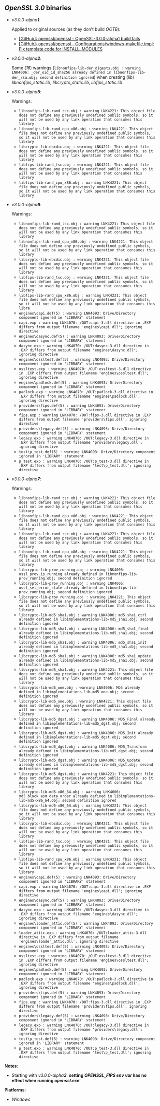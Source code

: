 *OpenSSL 3.0* binaries
----------------------

- *v3.0.0-alpha**1***:

    Applied to original sources (as they don't build *OOTB*):
    - [[GitHub]: openssl/openssl - OpenSSL-3.0.0-alpha1 build fails](https://github.com/openssl/openssl/pull/11774)
    - [[GitHub]: openssl/openssl - Configurations/windows-makefile.tmpl: Fix template code for INSTALL\_MODULES](https://github.com/openssl/openssl/pull/11629)

- *v3.0.0-alpha**2***:

    Some (*16*) warnings (`libnonfips-lib-der_digests.obj : warning LNK4006: _der_oid_id_sha256 already defined in libnonfips-lib-der_rsa.obj; second definition ignored`) when creating (*lib*) *libnonfips\_static.lib*, *libcrypto\_static.lib*, *libfips\_static.lib*

- *v3.0.0-alpha**5***:

    Warnings:
    - `libnonfips-lib-rand_tsc.obj : warning LNK4221: This object file does not define any previously undefined public symbols, so it will not be used by any link operation that consumes this library`
    - `libnonfips-lib-rand_cpu_x86.obj : warning LNK4221: This object file does not define any previously undefined public symbols, so it will not be used by any link operation that consumes this library`
    - `libcrypto-lib-ebcdic.obj : warning LNK4221: This object file does not define any previously undefined public symbols, so it will not be used by any link operation that consumes this library`
    - `libfips-lib-rand_tsc.obj : warning LNK4221: This object file does not define any previously undefined public symbols, so it will not be used by any link operation that consumes this library`
    - `libfips-lib-rand_cpu_x86.obj : warning LNK4221: This object file does not define any previously undefined public symbols, so it will not be used by any link operation that consumes this library`

- *v3.0.0-alpha**6***:

    Warnings:
    - `libnonfips-lib-rand_tsc.obj : warning LNK4221: This object file does not define any previously undefined public symbols, so it will not be used by any link operation that consumes this library`
    - `libnonfips-lib-rand_cpu_x86.obj : warning LNK4221: This object file does not define any previously undefined public symbols, so it will not be used by any link operation that consumes this library`
    - `libcrypto-lib-ebcdic.obj : warning LNK4221: This object file does not define any previously undefined public symbols, so it will not be used by any link operation that consumes this library`
    - `libfips-lib-rand_tsc.obj : warning LNK4221: This object file does not define any previously undefined public symbols, so it will not be used by any link operation that consumes this library`
    - `libfips-lib-rand_cpu_x86.obj : warning LNK4221: This object file does not define any previously undefined public symbols, so it will not be used by any link operation that consumes this libra`
    - `engines\capi.def(5) : warning LNK4093: Drive/Directory component ignored in 'LIBRARY' statement`
    - `capi.exp : warning LNK4070: /OUT:capi-3.dll directive in .EXP differs from output filename 'engines\capi.dll'; ignoring directive`
    - `engines\dasync.def(5) : warning LNK4093: Drive/Directory component ignored in 'LIBRARY' statement`
    - `dasync.exp : warning LNK4070: /OUT:dasync-3.dll directive in .EXP differs from output filename 'engines\dasync.dll'; ignoring directive`
    - `engines\ossltest.def(5) : warning LNK4093: Drive/Directory component ignored in 'LIBRARY' statement`
    - `ossltest.exp : warning LNK4070: /OUT:ossltest-3.dll directive in .EXP differs from output filename 'engines\ossltest.dll'; ignoring directive`
    - `engines\padlock.def(5) : warning LNK4093: Drive/Directory component ignored in 'LIBRARY' statement`
    - `padlock.exp : warning LNK4070: /OUT:padlock-3.dll directive in .EXP differs from output filename 'engines\padlock.dll'; ignoring directive`
    - `providers\fips.def(5) : warning LNK4093: Drive/Directory component ignored in 'LIBRARY' statement`
    - `fips.exp : warning LNK4070: /OUT:fips-3.dll directive in .EXP differs from output filename 'providers\fips.dll'; ignoring directive`
    - `providers\legacy.def(5) : warning LNK4093: Drive/Directory component ignored in 'LIBRARY' statement`
    - `legacy.exp : warning LNK4070: /OUT:legacy-3.dll directive in .EXP differs from output filename 'providers\legacy.dll'; ignoring directive`
    - `test\p_test.def(5) : warning LNK4093: Drive/Directory component ignored in 'LIBRARY' statement`
    - `p_test.exp : warning LNK4070: /OUT:p_test-3.dll directive in .EXP differs from output filename 'test\p_test.dll'; ignoring directive`

- *v3.0.0-alpha**7***:

    Warnings:

    - `libnonfips-lib-rand_tsc.obj : warning LNK4221: This object file does not define any previously undefined public symbols, so it will not be used by any link operation that consumes this library`
    - `libnonfips-lib-rand_cpu_x86.obj : warning LNK4221: This object file does not define any previously undefined public symbols, so it will not be used by any link operation that consumes this library`
    - `libnonfips-lib-rand_tsc.obj : warning LNK4221: This object file does not define any previously undefined public symbols, so it will not be used by any link operation that consumes this library`
    - `libnonfips-lib-rand_cpu_x86.obj : warning LNK4221: This object file does not define any previously undefined public symbols, so it will not be used by any link operation that consumes this library`
    - `libcrypto-lib-prov_running.obj : warning LNK4006: ossl_prov_is_running already defined in libnonfips-lib-prov_running.obj; second definition ignored`
    - `libcrypto-lib-prov_running.obj : warning LNK4006: ossl_set_error_state already defined in libnonfips-lib-prov_running.obj; second definition ignored`
    - `libcrypto-lib-prov_running.obj : warning LNK4221: This object file does not define any previously undefined public symbols, so it will not be used by any link operation that consumes this library`
    - `libcrypto-lib-md5_sha1.obj : warning LNK4006: md5_sha1_ctrl already defined in libimplementations-lib-md5_sha1.obj; second definition ignored`
    - `libcrypto-lib-md5_sha1.obj : warning LNK4006: md5_sha1_final already defined in libimplementations-lib-md5_sha1.obj; second definition ignored`
    - `libcrypto-lib-md5_sha1.obj : warning LNK4006: md5_sha1_init already defined in libimplementations-lib-md5_sha1.obj; second definition ignored`
    - `libcrypto-lib-md5_sha1.obj : warning LNK4006: md5_sha1_update already defined in libimplementations-lib-md5_sha1.obj; second definition ignored`
    - `libcrypto-lib-md5_sha1.obj : warning LNK4221: This object file does not define any previously undefined public symbols, so it will not be used by any link operation that consumes this library`
    - `libcrypto-lib-md5_one.obj : warning LNK4006: MD5 already defined in libimplementations-lib-md5_one.obj; second definition ignored`
    - `libcrypto-lib-md5_one.obj : warning LNK4221: This object file does not define any previously undefined public symbols, so it will not be used by any link operation that consumes this library`
    - `libcrypto-lib-md5_dgst.obj : warning LNK4006: MD5_Final already defined in libimplementations-lib-md5_dgst.obj; second definition ignored`
    - `libcrypto-lib-md5_dgst.obj : warning LNK4006: MD5_Init already defined in libimplementations-lib-md5_dgst.obj; second definition ignored`
    - `libcrypto-lib-md5_dgst.obj : warning LNK4006: MD5_Transform already defined in libimplementations-lib-md5_dgst.obj; second definition ignored`
    - `libcrypto-lib-md5_dgst.obj : warning LNK4006: MD5_Update already defined in libimplementations-lib-md5_dgst.obj; second definition ignored`
    - `libcrypto-lib-md5_dgst.obj : warning LNK4221: This object file does not define any previously undefined public symbols, so it will not be used by any link operation that consumes this library`
    - `libcrypto-lib-md5-x86_64.obj : warning LNK4006: md5_block_asm_data_order already defined in libimplementations-lib-md5-x86_64.obj; second definition ignored`
    - `libcrypto-lib-md5-x86_64.obj : warning LNK4221: This object file does not define any previously undefined public symbols, so it will not be used by any link operation that consumes this library`
    - `libcrypto-lib-ebcdic.obj : warning LNK4221: This object file does not define any previously undefined public symbols, so it will not be used by any link operation that consumes this library`
    - `libfips-lib-rand_tsc.obj : warning LNK4221: This object file does not define any previously undefined public symbols, so it will not be used by any link operation that consumes this library`
    - `libfips-lib-rand_cpu_x86.obj : warning LNK4221: This object file does not define any previously undefined public symbols, so it will not be used by any link operation that consumes this library`
    - `engines\capi.def(5) : warning LNK4093: Drive/Directory component ignored in 'LIBRARY' statement`
    - `capi.exp : warning LNK4070: /OUT:capi-3.dll directive in .EXP differs from output filename 'engines\capi.dll'; ignoring directive`
    - `engines\dasync.def(5) : warning LNK4093: Drive/Directory component ignored in 'LIBRARY' statement`
    - `dasync.exp : warning LNK4070: /OUT:dasync-3.dll directive in .EXP differs from output filename 'engines\dasync.dll'; ignoring directive`
    - `engines\loader_attic.def(5) : warning LNK4093: Drive/Directory component ignored in 'LIBRARY' statement`
    - `loader_attic.exp : warning LNK4070: /OUT:loader_attic-3.dll directive in .EXP differs from output filename 'engines\loader_attic.dll'; ignoring directive`
    - `engines\ossltest.def(5) : warning LNK4093: Drive/Directory component ignored in 'LIBRARY' statement`
    - `ossltest.exp : warning LNK4070: /OUT:ossltest-3.dll directive in .EXP differs from output filename 'engines\ossltest.dll'; ignoring directive`
    - `engines\padlock.def(5) : warning LNK4093: Drive/Directory component ignored in 'LIBRARY' statement`
    - `padlock.exp : warning LNK4070: /OUT:padlock-3.dll directive in .EXP differs from output filename 'engines\padlock.dll'; ignoring directive`
    - `providers\fips.def(5) : warning LNK4093: Drive/Directory component ignored in 'LIBRARY' statement`
    - `fips.exp : warning LNK4070: /OUT:fips-3.dll directive in .EXP differs from output filename 'providers\fips.dll'; ignoring directive`
    - `providers\legacy.def(5) : warning LNK4093: Drive/Directory component ignored in 'LIBRARY' statement`
    - `legacy.exp : warning LNK4070: /OUT:legacy-3.dll directive in .EXP differs from output filename 'providers\legacy.dll'; ignoring directive`
    - `test\p_test.def(5) : warning LNK4093: Drive/Directory component ignored in 'LIBRARY' statement`
    - `p_test.exp : warning LNK4070: /OUT:p_test-3.dll directive in .EXP differs from output filename 'test\p_test.dll'; ignoring directive`




**Notes**:
- Starting with *v3.0.0-alpha**3***, **setting *OPENSSL\_FIPS* *env var* has no effect when running *openssl.exe***!

**Platforms**:
- *Windows*

